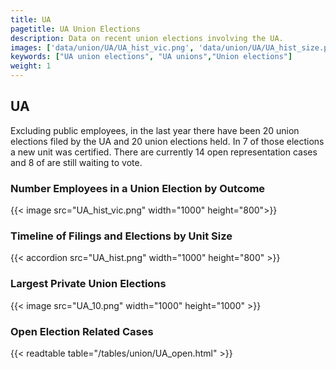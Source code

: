 ```yaml
---
title: UA
pagetitle: UA Union Elections
description: Data on recent union elections involving the UA.
images: ['data/union/UA/UA_hist_vic.png', 'data/union/UA/UA_hist_size.png', 'data/union/UA/UA_10.png']
keywords: ["UA union elections", "UA unions","Union elections"]
weight: 1
---
```

##  UA

Excluding public employees, in the last year there have been 20 union elections filed by the UA and 20 union elections held. In 7 of those elections a new unit was certified. There are currently 14 open representation cases and 8 of are still waiting to vote.

### Number Employees in a Union Election by Outcome
{{< image src="UA_hist_vic.png" width="1000" height="800">}}

### Timeline of Filings and Elections by Unit Size
{{< accordion src="UA_hist.png" width="1000" height="800" >}}

### Largest Private Union Elections
{{< image src="UA_10.png" width="1000" height="1000"  >}}

### Open Election Related Cases
{{< readtable table="/tables/union/UA_open.html" >}}

